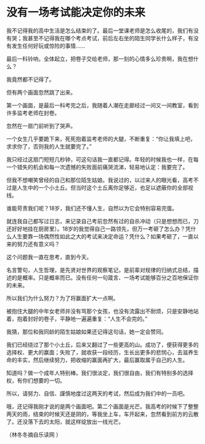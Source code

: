 # 没有一场考试能决定你的未来

我不记得我的高中生活是怎么结束的了。最后一堂课老师是怎么收尾的，我们有没有哭；我甚至不记得我在哪个考点考试，前后左右坐的陌生同学长什么样子，有没有发生任何好玩或惊险的事情…… 

最后一科铃响，全体起立，把卷子交给老师，那一刻的心情多么珍贵啊，我在想什么？ 

我竟然都不记得了。 

但有两个画面忽然跳了出来。 

第一个画面，是最后一科考完之后，我随着人潮在走廊经过一间又一间教室，看到许多监考老师在封卷。 

忽然在一扇门前听到了哭声。 

一个女生几乎要跪下来，死死抱着监考老师的大腿，不断重复：“你让我填上吧，求求你了，否则我的人生就要完了。” 

我只经过这扇门短短几秒钟，可这句话我一直都记得。年轻的时候我也一样，在每一个错失的机会和每一次遗憾的失败面前痛哭流涕，轻易地认定：我要完了。 

但我不想嘲笑曾经的自己和那位陌生姑娘。我说过的，以过来人的眼光看，高考不过是人生中的一个小土丘。但当时这个土丘离你足够近，也足以遮蔽你的全部视线。 

谁能苛责我们呢？18岁，我们还不懂人生，自然以为它会特别容易完蛋。 

就连我自己都写过日志，来记录自己考前忽然有过的自杀冲动（只是想想而已，刀还好好地挂在厨房里）。18岁的我觉得自己一路领先，但万一考砸了怎么办？凭什么人生要靠一场偶然性如此之大的考试来决定命运？凭什么？如果考砸了，一直以来的努力还有意义吗？ 

这个问题我一直在思考，直到今天。 

名言警句，人生哲理，是先贤对世界的观察笔记，是前辈对规律的归纳式总结，描述的是概率。只是概率而已。没有任何一句箴言、一场考试能够百分之百地保证你的未来。 

所以我们为什么努力？为了将赢面扩大一点啊。 

被抱住大腿的中年女老师并没有骂那个女孩，也没有流露出不耐烦，只是安静地站着，抱着封好的卷子，平静地一遍遍重复：“人生不会完的。” 

我猜，那位和我同龄的陌生姑娘如果还记得这句话，她一定会赞同。 

我们已经绕过了那个小土丘，后来又翻过了一些更高的山。成功了，便获得更多的选择权、更大的赢面；失败了，就收获一段经历，生长出更多的悲悯心，去滋养生命的丰实，然后继续努力，把收缩的赢面再扩大，最后赢取属于自己的人生。 

知道吗？做一个成年人特别棒。我们很淡定，我们很自由，我们有特别多的选择权，有你们想要的一切。 

所以，请努力、自信、謹慎地度过这两天的考试，然后成为我们中的一员吧。 

哦，还记得我刚才说的是两个画面吧。第二个画面是光芒。我高考的时候下了整整两天的雨，结束的时候天还是阴的，等我坐上车，车开起来，忽然看到前方的云散了。还没落下去的太阳，就这样绽放出一线光芒。 

（林冬冬摘自乐读网 ）